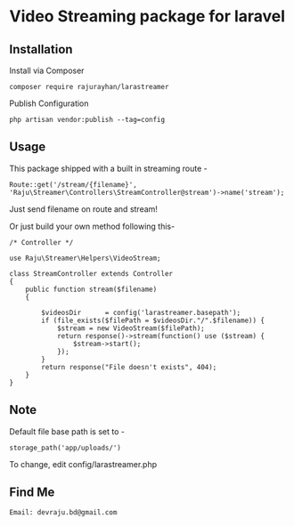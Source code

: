 # Video Streaming package for laravel

## Installation

Install via Composer

    composer require rajurayhan/larastreamer

Publish Configuration

    php artisan vendor:publish --tag=config

## Usage

This package shipped with a built in streaming route - 
  
    Route::get('/stream/{filename}', 'Raju\Streamer\Controllers\StreamController@stream')->name('stream'); 
    
Just send filename on route and stream! 

Or just build your own method following this- 
    
    /* Controller */ 
    
    use Raju\Streamer\Helpers\VideoStream;

    class StreamController extends Controller
    {
        public function stream($filename)
        {

            $videosDir      = config('larastreamer.basepath');
            if (file_exists($filePath = $videosDir."/".$filename)) {
                $stream = new VideoStream($filePath);
                return response()->stream(function() use ($stream) {
                    $stream->start();
                });
            }
            return response("File doesn't exists", 404);
        }
    }

## Note 

Default file base path is set to - 

    storage_path('app/uploads/')
    
 To change, edit config/larastreamer.php 
 
## Find Me
	Email: devraju.bd@gmail.com 
